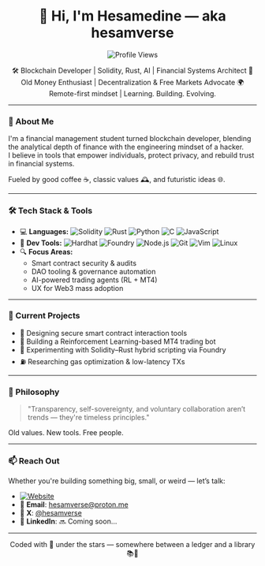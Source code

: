<h1 align="center">👋 Hi, I'm Hesamedine — aka hesamverse</h1>

<p align="center">
  <img src="https://komarev.com/ghpvc/?username=hesamverse&label=Profile%20views&color=0e75b6&style=flat" alt="Profile Views" />
</p>

<p align="center">
🛠️ Blockchain Developer | Solidity, Rust, AI | Financial Systems Architect  
🎩 Old Money Enthusiast | Decentralization & Free Markets Advocate  
🌍 Remote-first mindset | Learning. Building. Evolving.  
</p>

---

### 🧠 About Me
I'm a financial management student turned blockchain developer, blending the analytical depth of finance with the engineering mindset of a hacker.  
I believe in tools that empower individuals, protect privacy, and rebuild trust in financial systems.  

Fueled by good coffee ☕, classic values 🕰️, and futuristic ideas 🌐.

---

### 🛠️ Tech Stack & Tools
- 💻 **Languages:** ![Solidity](https://img.shields.io/badge/Solidity-363636?style=flat&logo=solidity) ![Rust](https://img.shields.io/badge/Rust-black?style=flat&logo=rust) ![Python](https://img.shields.io/badge/Python-14354C?style=flat&logo=python&logoColor=white) ![C](https://img.shields.io/badge/C-00599C?style=flat&logo=c&logoColor=white) ![JavaScript](https://img.shields.io/badge/JavaScript-F7DF1E?style=flat&logo=javascript&logoColor=black)
- 🧰 **Dev Tools:** ![Hardhat](https://img.shields.io/badge/Hardhat-F5DE19?style=flat&logo=ethereum&logoColor=black) ![Foundry](https://img.shields.io/badge/Foundry-000000?style=flat&logo=forge&logoColor=white) ![Node.js](https://img.shields.io/badge/Node.js-339933?style=flat&logo=nodedotjs&logoColor=white) ![Git](https://img.shields.io/badge/Git-F05032?style=flat&logo=git&logoColor=white) ![Vim](https://img.shields.io/badge/Vim-019733?style=flat&logo=vim&logoColor=white) ![Linux](https://img.shields.io/badge/Linux-FCC624?style=flat&logo=linux&logoColor=black)
- 🔍 **Focus Areas:**
  - Smart contract security & audits
  - DAO tooling & governance automation
  - AI-powered trading agents (RL + MT4)
  - UX for Web3 mass adoption

---

### 🚀 Current Projects
- 🧱 Designing secure smart contract interaction tools
- 🤖 Building a Reinforcement Learning-based MT4 trading bot
- 🧬 Experimenting with Solidity–Rust hybrid scripting via Foundry
- ⛽ Researching gas optimization & low-latency TXs

---

### 💭 Philosophy
> "Transparency, self-sovereignty, and voluntary collaboration aren’t trends — they're timeless principles."

Old values. New tools. Free people.

---

### 📫 Reach Out
Whether you're building something big, small, or weird — let’s talk:
- [![Website](https://img.shields.io/badge/Website-hesamverse.github.io-blue?style=flat-square&logo=github)](https://hesamverse.github.io)
- 📩 **Email**: hesamverse@proton.me
- 🧵 **X**: [@hesamverse](https://x.com/hesamverse)
- 🔗 **LinkedIn**: 🔜 Coming soon…

---

<p align="center">
Coded with 💙 under the stars — somewhere between a ledger and a library 📚🌌
</p>
